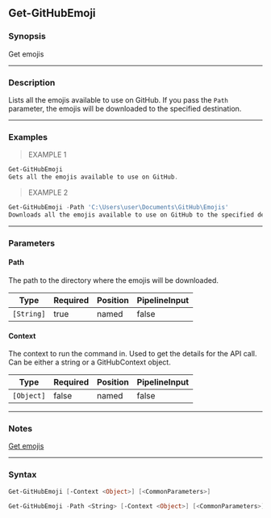 Get-GitHubEmoji
---------------

### Synopsis
Get emojis

---

### Description

Lists all the emojis available to use on GitHub.
If you pass the `Path` parameter, the emojis will be downloaded to the specified destination.

---

### Examples
> EXAMPLE 1

```PowerShell
Get-GitHubEmoji
Gets all the emojis available to use on GitHub.
```
> EXAMPLE 2

```PowerShell
Get-GitHubEmoji -Path 'C:\Users\user\Documents\GitHub\Emojis'
Downloads all the emojis available to use on GitHub to the specified destination.
```

---

### Parameters
#### **Path**
The path to the directory where the emojis will be downloaded.

|Type      |Required|Position|PipelineInput|
|----------|--------|--------|-------------|
|`[String]`|true    |named   |false        |

#### **Context**
The context to run the command in. Used to get the details for the API call.
Can be either a string or a GitHubContext object.

|Type      |Required|Position|PipelineInput|
|----------|--------|--------|-------------|
|`[Object]`|false   |named   |false        |

---

### Notes
[Get emojis](https://docs.github.com/rest/reference/emojis#get-emojis)

---

### Syntax
```PowerShell
Get-GitHubEmoji [-Context <Object>] [<CommonParameters>]
```
```PowerShell
Get-GitHubEmoji -Path <String> [-Context <Object>] [<CommonParameters>]
```
